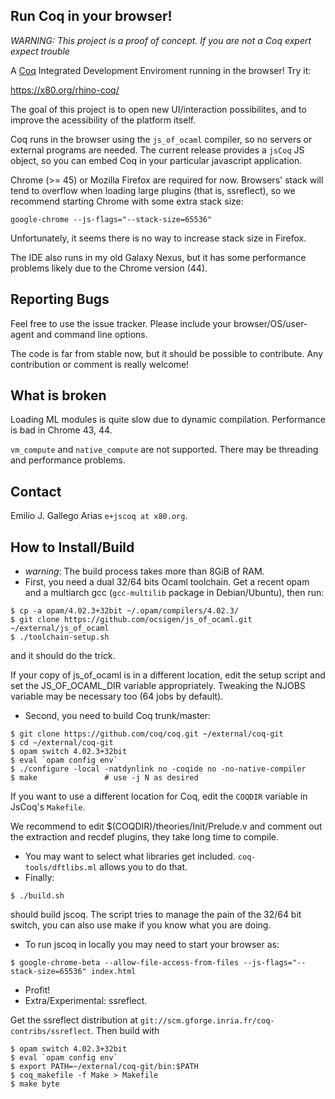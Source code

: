 Run Coq in your browser!
------------------------

*WARNING: This project is a proof of concept. If you are not a Coq
 expert expect trouble*

A [Coq](https://coq.inria.fr) Integrated Development Enviroment
running in the browser! Try it:

<https://x80.org/rhino-coq/>

The goal of this project is to open new UI/interaction possibilites,
and to improve the acessibility of the platform itself.

Coq runs in the browser using the `js_of_ocaml` compiler, so no
servers or external programs are needed. The current release provides
a `jsCoq` JS object, so you can embed Coq in your particular
javascript application.

Chrome (>= 45) or Mozilla Firefox are required for now. Browsers'
stack will tend to overflow when loading large plugins (that is,
ssreflect), so we recommend starting Chrome with some extra stack
size:

```
google-chrome --js-flags="--stack-size=65536"
```

Unfortunately, it seems there is no way to increase stack size in
Firefox.

The IDE also runs in my old Galaxy Nexus, but it has some
performance problems likely due to the Chrome version (44).

## Reporting Bugs ##

Feel free to use the issue tracker. Please include your
browser/OS/user-agent and command line options.

The code is far from stable now, but it should be possible to
contribute.  Any contribution or comment is really welcome!

## What is broken ##

Loading ML modules is quite slow due to dynamic
compilation. Performance is bad in Chrome 43, 44.

`vm_compute` and `native_compute` are not supported. There may be
threading and performance problems.

## Contact ##

Emilio J. Gallego Arias `e+jscoq at x80.org`.

## How to Install/Build ##

* _warning_: The build process takes more than 8GiB of RAM.
* First, you need a dual 32/64 bits Ocaml toolchain. Get a
  recent opam and a multiarch gcc (`gcc-multilib` package in
  Debian/Ubuntu), then run:
````
$ cp -a opam/4.02.3+32bit ~/.opam/compilers/4.02.3/
$ git clone https://github.com/ocsigen/js_of_ocaml.git ~/external/js_of_ocaml
$ ./toolchain-setup.sh
````
  and it should do the trick.

  If your copy of js_of_ocaml is in a different location, edit the setup
  script and set the JS_OF_OCAML_DIR variable appropriately. Tweaking the NJOBS
  variable may be necessary too (64 jobs by default).
* Second, you need to build Coq trunk/master:
````
$ git clone https://github.com/coq/coq.git ~/external/coq-git
$ cd ~/external/coq-git
$ opam switch 4.02.3+32bit
$ eval `opam config env`
$ ./configure -local -natdynlink no -coqide no -no-native-compiler
$ make               # use -j N as desired
````
  If you want to use a different location for Coq, edit the `COQDIR` variable in JsCoq's `Makefile`.

  We recommend to edit $(COQDIR)/theories/Init/Prelude.v and comment
  out the extraction and recdef plugins, they take long time to
  compile.
* You may want to select what libraries get
  included. `coq-tools/dftlibs.ml` allows you to do that.
* Finally:
````
$ ./build.sh
````
  should build jscoq. The script tries to manage the pain of the 32/64
  bit switch, you can also use make if you know what you are doing.
* To run jscoq in locally you may need to start your browser as:
````
$ google-chrome-beta --allow-file-access-from-files --js-flags="--stack-size=65536" index.html
````
* Profit!
* Extra/Experimental: ssreflect.

Get the ssreflect distribution at `git://scm.gforge.inria.fr/coq-contribs/ssreflect`. Then build with
```
$ opam switch 4.02.3+32bit
$ eval `opam config env`
$ export PATH=~/external/coq-git/bin:$PATH
$ coq_makefile -f Make > Makefile
$ make byte
```
